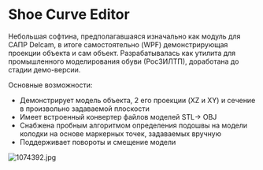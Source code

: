 # Shoe Curve Editor #

Небольшая софтина, предполагавшаяся изначально как модуль для САПР Delcam, в итоге самостоятельно (WPF) демонстрирующая проекции
объекта и сам объект. Разрабатывалась как утилита для промышленного моделирования обуви (РосЗИЛТП), доработана до стадии демо-версии.

Основные возможности:
* Демонстрирует модель объекта, 2 его проекции (XZ и XY) и сечение в произвольно задаваемой плоскости
* Имеет встроенный конвертер файлов моделей STL-> OBJ
* Снабжена пробным алгоритмом определения подошвы на модели колодки на основе маркерных точек, задаваемых вручную
* Поддерживает повороты и смещение модели

![1074392.jpg](https://bitbucket.org/repo/z8KAXk/images/3699188943-1074392.jpg)